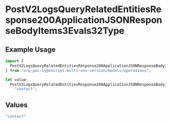 # PostV2LogsQueryRelatedEntitiesResponse200ApplicationJSONResponseBodyItems3Evals32Type

## Example Usage

```typescript
import {
  PostV2LogsQueryRelatedEntitiesResponse200ApplicationJSONResponseBodyItems3Evals32Type,
} from "orq-poc-typescript-multi-env-version/models/operations";

let value:
  PostV2LogsQueryRelatedEntitiesResponse200ApplicationJSONResponseBodyItems3Evals32Type =
    "contact";
```

## Values

```typescript
"contact"
```